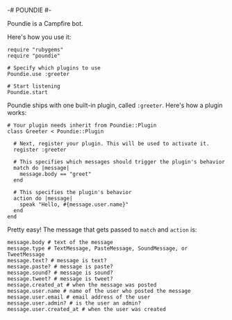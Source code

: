 -# POUNDIE #-

Poundie is a Campfire bot.

Here's how you use it:

    require "rubygems"
    require "poundie"

    # Specify which plugins to use
    Poundie.use :greeter

    # Start listening
    Poundie.start

Poundie ships with one built-in plugin, called `:greeter`. Here's how a
plugin works:

    # Your plugin needs inherit from Poundie::Plugin
    class Greeter < Poundie::Plugin

      # Next, register your plugin. This will be used to activate it.
      register :greeter

      # This specifies which messages should trigger the plugin's behavior
      match do |message|
        message.body == "greet"
      end

      # This specifies the plugin's behavior
      action do |message|
        speak "Hello, #{message.user.name}"
      end
    end

Pretty easy! The message that gets passed to `match` and `action` is:

    message.body # text of the message
    message.type # TextMessage, PasteMessage, SoundMessage, or TweetMessage
    message.text? # message is text?
    message.paste? # message is paste?
    message.sound? # message is sound?
    message.tweet? # message is tweet?
    message.created_at # when the message was posted
    message.user.name # name of the user who posted the message
    message.user.email # email address of the user
    message.user.admin? # is the user an admin?
    message.user.created_at # when the user was created
